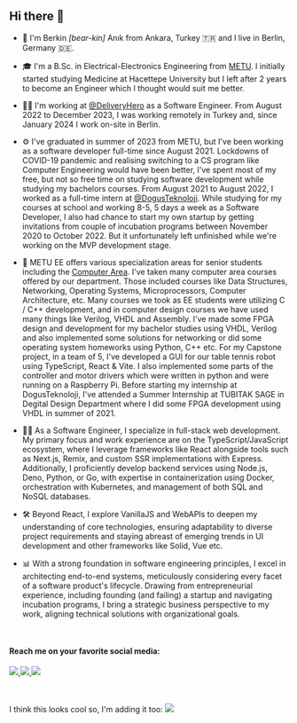 ## Hi there 👋

- 📛 I'm Berkin _[bear-kin]_ Anık from Ankara, Turkey 🇹🇷 and I live in Berlin, Germany 🇩🇪.

- 🎓 I'm a B.Sc. in Electrical-Electronics Engineering from [METU](https://metu.edu.tr/). I initially started studying Medicine at Hacettepe University but I left after 2 years to become an Engineer which I thought would suit me better.

- 🧑‍💼 I'm working at [@DeliveryHero](https://github.com/deliveryhero) as a Software Engineer. From August 2022 to December 2023, I was working remotely in Turkey and, since January 2024 I work on-site in Berlin.

- ⚙️ I've graduated in summer of 2023 from METU, but I've been working as a software developer full-time since August 2021. Lockdowns of COVID-19 pandemic and realising switching to a CS program like Computer Engineering would have been better, I've spent most of my free, but not so free time on studying software development while studying my bachelors courses. From August 2021 to August 2022, I worked as a full-time intern at [@DogusTeknoloji](https://github.com/DogusTeknoloji). While studying for my courses at school and working 8-5, 5 days a week as a Software Developer, I also had chance to start my own startup by getting invitations from couple of incubation programs between November 2020 to October 2022. But it unfortunately left unfinished while we're working on the MVP development stage.

- 💾 METU EE offers various specialization areas for senior students including the [Computer Area](https://eee.metu.edu.tr/computer-area). I've taken many computer area courses offered by our department. Those included courses like Data Structures, Networking, Operating Systems, Microprocessors, Computer Architecture, etc. Many courses we took as EE students were utilizing C / C++ development, and in computer design courses we have used many things like Verilog, VHDL and Assembly. I've made some FPGA design and development for my bachelor studies using VHDL, Verilog and also implemented some solutions for networking or did some operating system homeworks using Python, C++ etc. For my Capstone project, in a team of 5, I've developed a GUI for our table tennis robot using TypeScript, React & Vite. I also implemented some parts of the controller and motor drivers which were written in python and were running on a Raspberry Pi. Before starting my internship at DogusTeknoloji, I've attended a Summer Internship at TUBITAK SAGE in Degital Design Department where I did some FPGA development using VHDL in summer of 2021.

- 👨‍💻 As a Software Engineer, I specialize in full-stack web development. My primary focus and work experience are on the TypeScript/JavaScript ecosystem, where I leverage frameworks like React alongside tools such as Next.js, Remix, and custom SSR implementations with Express. Additionally, I proficiently develop backend services using Node.js, Deno, Python, or Go, with expertise in containerization using Docker, orchestration with Kubernetes, and management of both SQL and NoSQL databases.

- 🛠️ Beyond React, I explore VanillaJS and WebAPIs to deepen my understanding of core technologies, ensuring adaptability to diverse project requirements and staying abreast of emerging trends in UI development and other frameworks like Solid, Vue etc.

- 📊 With a strong foundation in software engineering principles, I excel in architecting end-to-end systems, meticulously considering every facet of a software product's lifecycle. Drawing from entrepreneurial experience, including founding (and failing) a startup and navigating incubation programs, I bring a strategic business perspective to my work, aligning technical solutions with organizational goals.
<br/>

#### Reach me on your favorite social media:
<a href="https://linkedin.com/in/berkinanik/">
  <img src="https://img.shields.io/badge/linkedin-%230077B5.svg?style=for-the-badge&logo=linkedin&logoColor=white" />
</a>
<a href="https://twitter.com/berkinanik">
  <img src="https://img.shields.io/badge/twitter-%231DA1F2.svg?style=for-the-badge&logo=Twitter&logoColor=white" />
</a>
<a href="https://instagram.com/berkinanik">
  <img src="https://img.shields.io/badge/Instagram-E4405F?style=for-the-badge&logo=instagram&logoColor=white" />
</a>
<br/><br/><br/>

I think this looks cool so, I'm adding it too:  ![](https://komarev.com/ghpvc/?username=berkinanik&color=blue)
